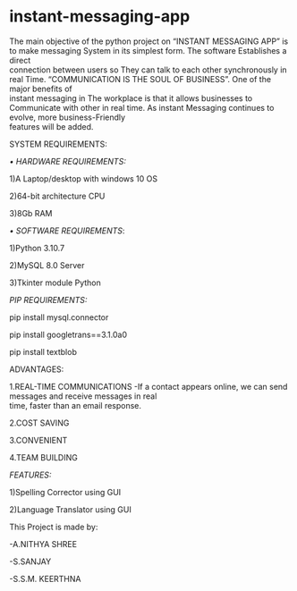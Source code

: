 # instant-messaging-app

The main objective of the python  project on “INSTANT MESSAGING APP” is to  make messaging System in its simplest  form. The software Establishes a direct  
connection between users so They can talk  to each other synchronously in real Time. “COMMUNICATION IS THE SOUL OF  BUSINESS”. One of the major benefits of  
instant messaging in The workplace is that it  allows businesses to Communicate with other in real time. As instant Messaging  continues to evolve, more business-Friendly  
features will be added.

SYSTEM REQUIREMENTS:


*• HARDWARE REQUIREMENTS:*



1)A Laptop/desktop with windows 10 OS 


2)64-bit architecture CPU


3)8Gb RAM



*• SOFTWARE REQUIREMENTS*: 


1)Python 3.10.7

2)MySQL 8.0 Server

3)Tkinter module Python



*PIP REQUIREMENTS:*


pip install mysql.connector



pip install googletrans==3.1.0a0


pip install textblob


ADVANTAGES:


1.REAL-TIME COMMUNICATIONS 
-If a contact appears online, we can send  
messages and receive messages in real  
time, faster than an email response. 


2.COST SAVING 


3.CONVENIENT


4.TEAM BUILDING 



*FEATURES:*


1)Spelling Corrector using GUI



2)Language Translator using GUI

This Project is made by:


-A.NITHYA SHREE


-S.SANJAY


-S.S.M. KEERTHNA
